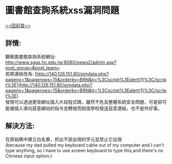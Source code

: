 # 圖書館查詢系統xss漏洞問題  
[<<回前頁>>](https://github.com/William957-web/SGGScyber)

## 詳情:  
觀察圖書館查詢系統網址: http://www.sggs.hc.edu.tw:8080/news2/admin.asp?post_group=&post_team=  
若將連結改為: [http://140.126.151.80/simdata.php?pageno=1&pagerows=15&orderby=BRN&ti=%3Cscript%3Ealert(1)%3C/script%3E](http://140.126.151.80/simdata.php?pageno=1&pagerows=15&orderby=BRN&ti=%3Cscript%3Ealert(1)%3C/script%3E)  
發現可以透過更改網址插入片段程式碼，雖然不危及整體系統安全問題，可是卻可能被插入導向惡意網站的指令並轉發而假借學校發送惡意連結，也不是件好事。  
## 解決方法:
在原始碼中建立白名單，抓出不該出現的字元並禁止它出現  
(because my dad pulled my keyboard cable out of my computer and I can't type anything, so I have to use screen keyboard to type this,and there's no Chinese input option.)